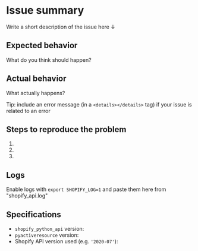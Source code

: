 # Issue summary

Write a short description of the issue here ↓



## Expected behavior

What do you think should happen?



## Actual behavior

What actually happens?

Tip: include an error message (in a `<details></details>` tag) if your issue is related to an error



## Steps to reproduce the problem

1.
1.
1.

## Logs
Enable logs with `export SHOPIFY_LOG=1` and paste them here from "shopify_api.log"



## Specifications

- `shopify_python_api` version:
- `pyactiveresource` version:
- Shopify API version used (e.g. `'2020-07'`):

